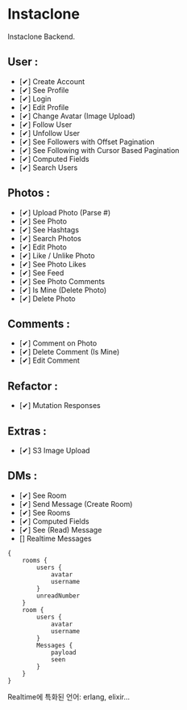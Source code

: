 # Instaclone

Instaclone Backend.

## User :

- [✔] Create Account
- [✔] See Profile
- [✔] Login
- [✔] Edit Profile
- [✔] Change Avatar (Image Upload)
- [✔] Follow User
- [✔] Unfollow User
- [✔] See Followers with Offset Pagination
- [✔] See Following with Cursor Based Pagination
- [✔] Computed Fields
- [✔] Search Users

## Photos :

- [✔] Upload Photo (Parse #)
- [✔] See Photo
- [✔] See Hashtags
- [✔] Search Photos
- [✔] Edit Photo
- [✔] Like / Unlike Photo
- [✔] See Photo Likes
- [✔] See Feed
- [✔] See Photo Comments
- [✔] Is Mine (Delete Photo)
- [✔] Delete Photo

## Comments :

- [✔] Comment on Photo
- [✔] Delete Comment (Is Mine)
- [✔] Edit Comment

## Refactor :

- [✔] Mutation Responses

## Extras :

- [✔] S3 Image Upload

## DMs :

- [✔] See Room
- [✔] Send Message (Create Room)
- [✔] See Rooms
- [✔] Computed Fields
- [✔] See (Read) Message
- [] Realtime Messages

<pre><code>{
    rooms {
        users {
            avatar
            username
        }
        unreadNumber
    }
    room {
        users {
            avatar
            username
        }
        Messages {
            payload
            seen
        }
    }
}</code></pre>

Realtime에 특화된 언어: erlang, elixir...
